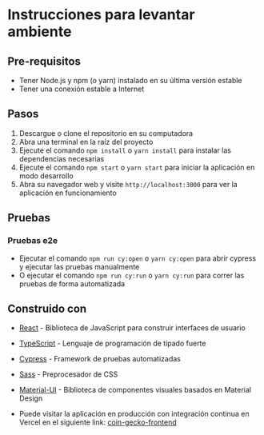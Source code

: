 # Instrucciones para levantar ambiente

## Pre-requisitos
- Tener Node.js y npm (o yarn) instalado en su última versión estable
- Tener una conexión estable a Internet

## Pasos
1. Descargue o clone el repositorio en su computadora
2. Abra una terminal en la raíz del proyecto
3. Ejecute el comando `npm install` o `yarn install` para instalar las dependencias necesarias
4. Ejecute el comando `npm start` o `yarn start` para iniciar la aplicación en modo desarrollo
5. Abra su navegador web y visite `http://localhost:3000` para ver la aplicación en funcionamiento

## Pruebas

### Pruebas e2e
- Ejecutar el comando `npm run cy:open` o `yarn cy:open` para abrir cypress y ejecutar las pruebas manualmente
- O ejecutar el comando `npm run cy:run` o `yarn cy:run` para correr las pruebas de forma automatizada

## Construido con
- [React](https://es.reactjs.org/) - Biblioteca de JavaScript para construir interfaces de usuario
- [TypeScript](https://www.typescriptlang.org/) - Lenguaje de programación de tipado fuerte
- [Cypress](https://www.cypress.io/) - Framework de pruebas automatizadas
- [Sass](https://sass-lang.com/) - Preprocesador de CSS
- [Material-UI](https://mui.com/) - Biblioteca de componentes visuales basados en Material Design

- Puede visitar la aplicación en producción con integración continua en Vercel en el siguiente link: [coin-gecko-frontend](https://coin-gecko-frontend.vercel.app/)